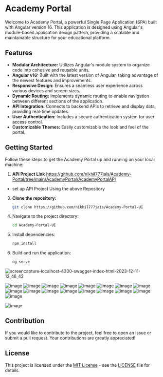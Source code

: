 # Academy Portal

Welcome to Academy Portal, a powerful Single Page Application (SPA) built with Angular version 16. This application is designed using Angular's module-based application design pattern, providing a scalable and maintainable structure for your educational platform.

## Features

- **Modular Architecture:** Utilizes Angular's module system to organize code into cohesive and reusable units.
- **Angular v16:** Built with the latest version of Angular, taking advantage of the newest features and improvements.
- **Responsive Design:** Ensures a seamless user experience across various devices and screen sizes.
- **Dynamic Routing:** Implements dynamic routing to enable navigation between different sections of the application.
- **API Integration:** Connects to backend APIs to retrieve and display data, providing real-time updates.
- **User Authentication:** Includes a secure authentication system for user access control.
- **Customizable Themes:** Easily customizable the look and feel of the portal.

## Getting Started

Follow these steps to get the Academy Portal up and running on your local machine:

1. **API Project Link**
  https://github.com/nikhil777jais/Academy-Portal/tree/main/AcademyPortal/AcademyPortalAPI
  - set up API Project Using the above Repository

3. **Clone the repository:**

   ```bash
   git clone https://github.com/nikhil777jais/Academy-Portal-UI
   ```
4. Navigate to the project directory:

    ```bash
    cd Academy-Portal-UI
    ```
5. Install dependencies:
    ```bash
    npm install
    ```
6. Build and run the application:

    ```bash
    ng serve
    ```
![screencapture-localhost-4300-swagger-index-html-2023-12-11-12_48_42](https://github.com/nikhil777jais/Academy-Portal-UI/assets/65783411/2ba9f8e3-5c76-4700-abe9-20a39f053a4b)

![image](https://github.com/nikhil777jais/Academy-Portal-UI/assets/65783411/c2110933-c341-4731-b0f5-09738dfeeece)
![image](https://github.com/nikhil777jais/Academy-Portal-UI/assets/65783411/ea7009d9-089f-4f12-8fea-c2b0ea1de048)
![image](https://github.com/nikhil777jais/Academy-Portal-UI/assets/65783411/70220c10-bb46-41bd-a3b6-a2e23e4f7517)
![image](https://github.com/nikhil777jais/Academy-Portal-UI/assets/65783411/2ec3620c-22ce-4989-96fe-2b47c9a1bfe9)
![image](https://github.com/nikhil777jais/Academy-Portal-UI/assets/65783411/cdd378a0-683f-4504-b23f-c60dd74f7427)
![image](https://github.com/nikhil777jais/Academy-Portal-UI/assets/65783411/4187f290-0ca5-4ea5-bb14-71ff74676859)
![image](https://github.com/nikhil777jais/Academy-Portal-UI/assets/65783411/ba1a6f33-9269-4ffc-a35e-651937974581)
![image](https://github.com/nikhil777jais/Academy-Portal-UI/assets/65783411/0dbef084-9241-4e3e-90f8-f45b36f5604a)
![image](https://github.com/nikhil777jais/Academy-Portal-UI/assets/65783411/27a348fc-233f-45e8-9808-1128376ad00c)
![image](https://github.com/nikhil777jais/Academy-Portal-UI/assets/65783411/e60a5b55-03fd-4f0e-8f6f-799151ef0f49)
![image](https://github.com/nikhil777jais/Academy-Portal-UI/assets/65783411/47fcb557-33af-4706-913f-ffd834621a93)
![image](https://github.com/nikhil777jais/Academy-Portal-UI/assets/65783411/759b8e6c-53c8-47fa-bc14-a5404ad69f50)
![image](https://github.com/nikhil777jais/Academy-Portal-UI/assets/65783411/382d1309-a82f-4a49-8611-63d9f82542eb)
![image](https://github.com/nikhil777jais/Academy-Portal-UI/assets/65783411/6f2de474-db5c-43c7-856b-094f691dcde9)
![image](https://github.com/nikhil777jais/Academy-Portal-UI/assets/65783411/1f228317-935f-4ec6-a298-2a28e680982f)
![image](https://github.com/nikhil777jais/Academy-Portal-UI/assets/65783411/79937a0d-b9d3-4111-b047-7968b6f423cc)
![image](https://github.com/nikhil777jais/Academy-Portal-UI/assets/65783411/c411aaf9-1c81-49b5-80ec-7dbb73fa0bb0)

![image](https://github.com/nikhil777jais/Academy-Portal-UI/assets/65783411/b69c9487-a2a1-42ce-ba4f-ae58dcc6f6f9)

## Contribution

If you would like to contribute to the project, feel free to open an issue or submit a pull request. Your contributions are greatly appreciated!

## License

This project is licensed under the [MIT License](https://opensource.org/licenses/MIT) - see the [LICENSE](LICENSE) file for details.
